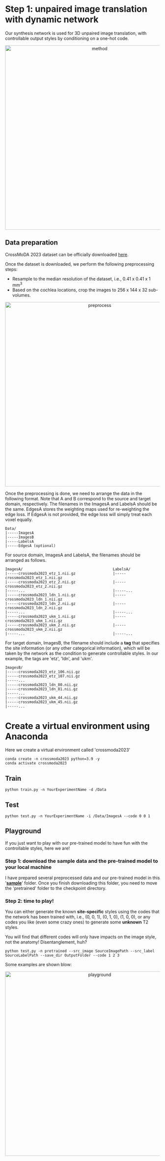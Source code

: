 # Step 1: unpaired image translation with dynamic network
Our synthesis network is used for 3D unpaired image translation, with controllable output styles by conditioning on a one-hot code.

<p align="center"><img src="https://github.com/han-liu/crossmoda2023/blob/main/figs/vandy365_fig2.png" alt="method" width="600"/></p>

## Data preparation
CrossMoDA 2023 dataset can be officially downloaded [here](https://www.synapse.org/#!Synapse:syn51236108/wiki/621732).

Once the dataset is downloaded, we perform the following preprocessing steps:
- Resample to the median resolution of the dataset, i.e., 0.41 x 0.41 x 1 mm<sup>3</sup>
- Based on the cochlea locations, crop the images to 256 x 144 x 32 sub-volumes.

<p align="center"><img src="https://github.com/han-liu/crossmoda2023/blob/main/figs/vandy365_preprocess.png" alt="preprocess" width="600"/></p>

Once the preprocessing is done, we need to arrange the data in the following format.
Note that A and B correspond to the source and target domain, respectively. The filenames in the ImagesA and LabelsA should be the same. EdgesA stores the weighting maps used for re-weighting the edge loss. If EdgesA is not provided, the edge loss will simply treat each voxel equally.

```
Data/
|-----ImagesA
|-----ImagesB
|-----LabelsA
|-----EdgesA (optional)
```

For source domain, ImagesA and LabelsA, the filenames should be arranged as follows.
```
ImagesA/                                         LabelsA/
|-----crossmoda2023_etz_1.nii.gz                 |-----crossmoda2023_etz_1.nii.gz
|-----crossmoda2023_etz_2.nii.gz                 |-----crossmoda2023_etz_2.nii.gz
|-----...                                        |-----...
|-----crossmoda2023_ldn_1.nii.gz                 |-----crossmoda2023_ldn_1.nii.gz
|-----crossmoda2023_ldn_2.nii.gz                 |-----crossmoda2023_ldn_2.nii.gz
|-----...                                        |-----...
|-----crossmoda2023_ukm_1.nii.gz                 |-----crossmoda2023_ukm_1.nii.gz
|-----crossmoda2023_ukm_2.nii.gz                 |-----crossmoda2023_ukm_2.nii.gz
|-----...                                        |-----...
```

For target domain, ImagesB, the filename should include a **tag** that specifies the site information (or any other categorical information), which will be taken by the network as the condition to generate controllable styles. In our example, the tags are 'etz', 'ldn', and 'ukm'.
```
ImagesB/
|-----crossmoda2023_etz_106.nii.gz
|-----crossmoda2023_etz_107.nii.gz
|-----...
|-----crossmoda2023_ldn_80.nii.gz
|-----crossmoda2023_ldn_81.nii.gz
|-----...
|-----crossmoda2023_ukm_44.nii.gz
|-----crossmoda2023_ukm_45.nii.gz
|-----...
```

# Create a virtual environment using Anaconda
Here we create a virtual environment called 'crossmoda2023'
```
conda create -n crossmoda2023 python=3.9 -y
conda activate crossmoda2023
```

## Train
```
python train.py -n YourExperimentName -d /Data 
```

## Test
```
python test.py -n YourExperimentName -i /Data/ImagesA --code 0 0 1
```

## Playground
If you just want to play with our pre-trained model to have fun with the controllable styles, here we are!

### Step 1: download the sample data and the pre-trained model to your local machine
I have prepared several preprocessed data and our pre-trained model in this '[**sample**](https://drive.google.com/file/d/1qF_RX5_acWQ3k-GGBk6Def7SME-Dl_JO/view?usp=sharing)' folder. Once you finish downloading this folder, you need to move the 'pretrained' folder to the checkpoint directory.

### Step 2: time to play!
You can either generate the known **site-specific** styles using the codes that the network has been trained with, i.e., (0, 0, 1), (0, 1, 0), (1, 0, 0),
or any codes you like (even some crazy ones) to generate some **unknown** T2 styles. 

You will find that different codes will only have impacts on the image style, not the anatomy! Disentanglement, huh?

```
python test.py -n pretrained --src_image SourceImagePath --src_label SourceLabelPath --save_dir OutputFolder --code 1 2 3
```
Some examples are shown blow:
<p align="center"><img src="https://github.com/han-liu/crossmoda2023/blob/main/figs/vandy365_playground.png" alt="playground" width="600"/></p>

